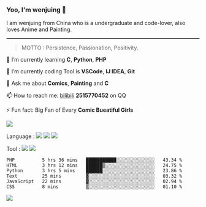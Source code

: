 ### Yoo, I'm wenjuing 👋

I am wenjuing from China who is a undergraduate and code-lover, also loves Anime and Painting.
<hr style="border:1px solid grey"/>

> MOTTO : Persistence, Passionation, Positivity.

🌱 I’m currently learning **C**, **Python**, **PHP**

🔭 I’m currently coding Tool is **VSCode**, **IJ IDEA**, **Git**

💬 Ask me about **Comics**, **Painting** and **C**

📫 How to reach me: [bilibili](https://space.bilibili.com/359881460) **2515770452** on QQ

⚡ Fun fact: Big Fan of Every **Comic Bueatiful Girls**

![](https://github-readme-stats.vercel.app/api?username=wenjuing&theme=vue-dark)

Language : ![](https://img.shields.io/badge/Code-C-informational?style=flat&logo=C&logoColor=white&color=a8b9cc)
![](https://img.shields.io/badge/Code-Python-informational?style=flat&logo=Python&logoColor=white&color=3776ab)
![](https://img.shields.io/badge/Code-PHP-informational?style=flat&logo=php&logoColor=white&color=777bb4)

Tool : ![](https://img.shields.io/badge/Editor-VScode-informational?style=flat&logo=Visual–Studio–Code&logoColor=white&color=007acc)
![](https://img.shields.io/badge/Editor-IntelliJIDEA-informational?style=flat&logo=<LOGO_NAME>&logoColor=white&color=000000)

<!--START_SECTION:waka-->

```text
PHP          5 hrs 36 mins   ███████████░░░░░░░░░░░░░░   43.34 %
HTML         3 hrs 12 mins   ██████▒░░░░░░░░░░░░░░░░░░   24.75 %
Python       3 hrs 5 mins    ██████░░░░░░░░░░░░░░░░░░░   23.86 %
Text         25 mins         ▓░░░░░░░░░░░░░░░░░░░░░░░░   03.32 %
JavaScript   22 mins         ▓░░░░░░░░░░░░░░░░░░░░░░░░   02.94 %
CSS          8 mins          ▒░░░░░░░░░░░░░░░░░░░░░░░░   01.10 %
```

<!--END_SECTION:waka-->

![](https://visitor-badge.glitch.me/badge?page_id=wenjuing.readme)

